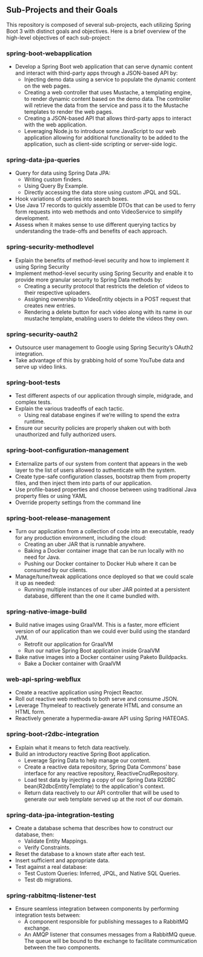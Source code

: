 ## Sub-Projects and their Goals

This repository is composed of several sub-projects, each utilizing Spring Boot 3 with distinct goals and objectives. Here is a brief overview of the high-level objectives of each sub-project:

### spring-boot-webapplication
- Develop a Spring Boot web application that can serve dynamic content and interact with third-party apps through a JSON-based API by:
  - Injecting demo data using a service to populate the dynamic content on the web pages.
  - Creating a web controller that uses Mustache, a templating engine, to render dynamic content based on the demo data. The controller will retrieve the data from the service and pass it to the Mustache templates to render the web pages.
  - Creating a JSON-based API that allows third-party apps to interact with the web application.
  - Leveraging Node.js to introduce some JavaScript to our web application allowing for additional functionality to be added to the application, such as client-side scripting or server-side logic.

### spring-data-jpa-queries
- Query for data using Spring Data JPA:
  - Writing custom finders.
  - Using Query By Example.
  - Directly accessing the data store using custom JPQL and SQL.
- Hook variations of queries into search boxes.
- Use Java 17 records to quickly assemble DTOs that can be used to ferry form requests into web methods and onto VideoService to simplify development.
- Assess when it makes sense to use different querying tactics by understanding the trade-offs and benefits of each approach.

### spring-security-methodlevel
- Explain the benefits of method-level security and how to implement it using Spring Security
- Implement method-level security using Spring Security and enable it to provide more granular security to Spring Data methods by:
  - Creating a security protocol that restricts the deletion of videos to their respective uploaders.
  - Assigning ownership to VideoEntity objects in a POST request that creates new entries.
  - Rendering a delete button for each video along with its name in our mustache template, enabling users to delete the videos they own.

### spring-security-oauth2
- Outsource user management to Google using Spring Security’s OAuth2 integration.
- Take advantage of this by grabbing hold of some YouTube data and serve up video links.

### spring-boot-tests
- Test different aspects of our application through simple, midgrade, and complex tests.
- Explain the various tradeoffs of each tactic.
    - Using real database engines if we’re willing to spend the extra runtime.
- Ensure our security policies are properly shaken out with both unauthorized and fully authorized users.

### spring-boot-configuration-management
- Externalize parts of our system from content that appears in the web layer to the list of users allowed to authenticate with the system.
- Create type-safe configuration classes, bootstrap them from property files, and then inject them into parts of our application.
- Use profile-based properties and choose between using traditional Java property files or using YAML
- Override property settings from the command line

### spring-boot-release-management
- Turn our application from a collection of code into an executable, ready for any production environment, including the cloud:
  - Creating an uber JAR that is runnable anywhere.
  - Baking a Docker container image that can be run locally with no need for Java.
  - Pushing our Docker container to Docker Hub where it can be consumed by our clients.
- Manage/tune/tweak applications once deployed so that we could scale it up as needed:
  - Running multiple instances of our uber JAR pointed at a persistent database, different than the one it came bundled with.

### spring-native-image-build
- Build native images using GraalVM. This is a faster, more efficient version of our application than we could ever build using the standard JVM.
  - Retrofit our application for GraalVM
  - Run our native Spring Boot application inside GraalVM
- Bake native images into a Docker container using Paketo Buildpacks.
  - Bake a Docker container with GraalVM

### web-api-spring-webflux
- Create a reactive application using Project Reactor.
- Roll out reactive web methods to both serve and consume JSON.
- Leverage Thymeleaf to reactively generate HTML and consume an HTML form.
- Reactively generate a hypermedia-aware API using Spring HATEOAS.

### spring-boot-r2dbc-integration
- Explain what it means to fetch data reactively.
- Build an introductory reactive Spring Boot application.
  - Leverage Spring Data to help manage our content.
  - Create a reactive data repository, Spring Data Commons’ base interface for any reactive repository, ReactiveCrudRepository.
  - Load test data by injecting a copy of our Spring Data R2DBC bean(R2dbcEntityTemplate) to the application's context.
  - Return data reactively to our API controller that will be used to generate our web template served up at the root of our domain.

### spring-data-jpa-integration-testing
- Create a database schema that describes how to construct our database, then:
  - Validate Entity Mappings.
  - Verify Constraints.
- Reset the database to a known state after each test.
- Insert sufficient and appropriate data.
- Test against a real database:
  - Test Custom Queries: Inferred, JPQL, and Native SQL Queries.
  - Test db migrations.

### spring-rabbitmq-listener-test
- Ensure seamless integration between components by performing integration tests between:
  - A component responsible for publishing messages to a RabbitMQ exchange.
  - An AMQP listener that consumes messages from a RabbitMQ queue. The queue will be bound to the exchange to facilitate communication between the two components.
